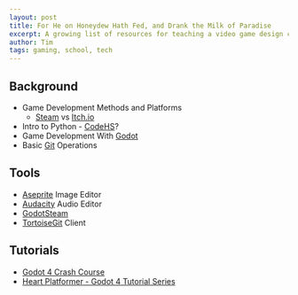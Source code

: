 ```yaml
---
layout: post
title: For He on Honeydew Hath Fed, and Drank the Milk of Paradise
excerpt: A growing list of resources for teaching a video game design course at Xanadu.
author: Tim
tags: gaming, school, tech
---
```


## Background
* Game Development Methods and Platforms
  * [Steam](https://store.steampowered.com/) vs [Itch.io](https://itch.io/)
* Intro to Python - [CodeHS](https://codehs.com/)?
* Game Development With [Godot](https://godotengine.org/) 
* Basic [Git](https://git-scm.com/) Operations 

## Tools
* [Aseprite](https://www.aseprite.org/) Image Editor
* [Audacity](https://www.audacityteam.org/) Audio Editor
* [GodotSteam](https://godotsteam.com/) 
* [TortoiseGit](https://tortoisegit.org/) Client

## Tutorials
* [Godot 4 Crash Course](https://www.youtube.com/playlist?list=PL4cUxeGkcC9iHCXBpxbdsOByZ55Ez4bgF)  
* [Heart Platformer - Godot 4 Tutorial Series](https://www.youtube.com/playlist?list=PL9FzW-m48fn0i9GYBoTY-SI3yOBZjH1kJ)
